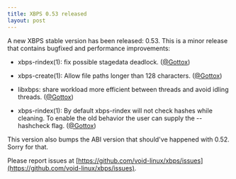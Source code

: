 ```yaml
---
title: XBPS 0.53 released
layout: post
---
```


A new XBPS stable version has been released: 0.53. This is a minor release
that contains bugfixed and performance improvements:

* xbps-rindex(1): fix possible stagedata deadlock. (<a href="https://twitter.com/Gottox">@Gottox</a>)

* xbps-create(1): Allow file paths longer than 128 characters. (<a href="https://twitter.com/Gottox">@Gottox</a>)

* libxbps: share workload more efficient between threads and avoid idling
  threads. (<a href="https://twitter.com/Gottox">@Gottox</a>)

* xbps-rindex(1): By default xbps-rindex will not check hashes while cleaning.
  To enable the old behavior the user can supply the --hashcheck flag.
  (<a href="https://twitter.com/Gottox">@Gottox</a>)

This version also bumps the ABI version that should've happened with 0.52.
Sorry for that.

Please report issues at
[https://github.com/void-linux/xbps/issues](https://github.com/void-linux/xbps/issues).
